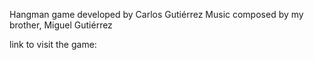 Hangman game developed by Carlos Gutiérrez
Music composed by my brother, Miguel Gutiérrez

link to visit the game:

